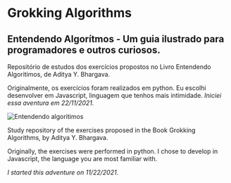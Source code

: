 # Grokking Algorithms
## Entendendo Algorítmos - Um guia ilustrado para programadores e outros curiosos.
Repositório de estudos dos exercícios propostos no Livro Entendendo Algoritimos, de Aditya Y. Bhargava.

Originalmente, os exercícios foram realizados em python. Eu escolhi desenvolver em Javascript, linguagem que tenhos mais intimidade.
*Iniciei essa aventura em 22/11/2021.*

![Entendendo algoritimos](https://user-images.githubusercontent.com/78332852/142911941-f004e69d-8c1d-4876-bf98-0ea9e1a45527.jpg)

Study repository of the exercises proposed in the Book Grokking Algorithms, by Aditya Y. Bhargava.

Originally, the exercises were performed in python. I chose to develop in Javascript, the language you are most familiar with.

*I started this adventure on 11/22/2021.*

